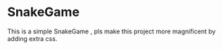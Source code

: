 # SnakeGame
This is a simple SnakeGame , pls make this project more magnificent by adding extra css.
